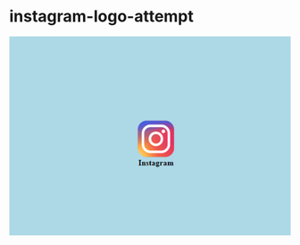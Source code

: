 # instagram-logo-attempt
![Instagram Logo](https://github.com/sherry-web/instagram-logo-attempt/blob/main/assets/Screenshot%202024-03-14%20162737.png)
